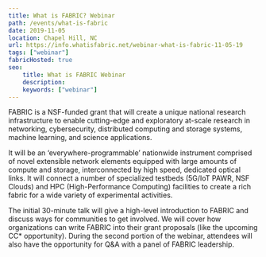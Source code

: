 ```yaml
---
title: What is FABRIC? Webinar
path: /events/what-is-fabric
date: 2019-11-05
location: Chapel Hill, NC
url: https://info.whatisfabric.net/webinar-what-is-fabric-11-05-19
tags: ["webinar"]
fabricHosted: true
seo:
    title: What is FABRIC Webinar
    description:
    keywords: ["webinar"]
---
```


FABRIC is a NSF-funded grant that will create a unique national research infrastructure to enable cutting-edge and exploratory at-scale research in networking, cybersecurity, distributed computing and storage systems, machine learning, and science applications.

It will be an ‘everywhere-programmable’ nationwide instrument comprised of novel extensible network elements equipped with large amounts of compute and storage, interconnected by high speed, dedicated optical links. It will connect a number of specialized testbeds (5G/IoT PAWR, NSF Clouds) and HPC (High-Performance Computing) facilities to create a rich fabric for a wide variety of experimental activities.

The initial 30-minute talk will give a high-level introduction to FABRIC and discuss ways for communities to get involved. We will cover how organizations can write FABRIC into their grant proposals (like the upcoming CC* opportunity). During the second portion of the webinar, attendees will also have the opportunity for Q&A with a panel of FABRIC leadership.
